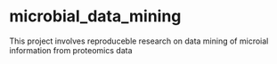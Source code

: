 # microbial_data_mining
This project involves  reproduceble research on data mining of microial information from proteomics data
